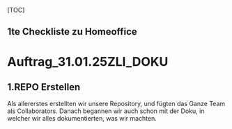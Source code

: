 
[TOC] 

## 1te Checkliste zu Homeoffice

# Auftrag_31.01.25ZLI_DOKU

## 1.REPO Erstellen
Als allererstes erstellten wir unsere Repository, und fügten das Ganze Team als Collaborators.
Danach begannen wir auch schon mit der Doku, in welcher wir alles dokumentierten, was wir machten.
